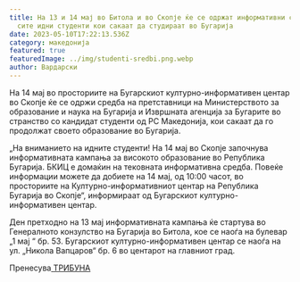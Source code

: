 ```yaml
---
title: На 13 и 14 мај во Битола и во Скопје ќе се одржат информативни средби за
  сите идни студенти кои сакаат да студираат во Бугарија
date: 2023-05-10T17:22:13.536Z
category: македонија
featured: true
featuredImage: ../img/studenti-sredbi.png.webp
author: Вардарски
---
```

<!--StartFragment-->

На 14 мај во просториите на Бугарскиот културно-информативен центар во Скопје ќе се одржи средба на претставници на Министерството за образование и наука на Бугарија и Извршната агенција за Бугарите во странство со кандидат студенти од РС Македонија, кои сакаат да го продолжат своето образование во Бугарија.

„На вниманието на идните студенти! На 14 мај во Скопје започнува информативната кампања за високото образование во Република Бугарија. БКИЦ е домаќин на тековната информативна средба. Повеќе информации можете да добиете на 14 мај, од 10:00 часот, во просториите на Културно-информативниот центар на Република Бугарија во Скопје“, информираат од Бугарскиот културно-информативен центар.

Ден претходно на 13 мај информативната кампања ќе стартува во Генералното конзулство на Бугарија во Битола, кое се наоѓа на булевар „1 мај “ бр. 53. Бугарскиот културно-информативен центар се наоѓа на ул. „Никола Вапцаров“ бр. 6 во центарот на главниот град.

Пренесува[ ТРИБУНА](https://tribuna.mk/)